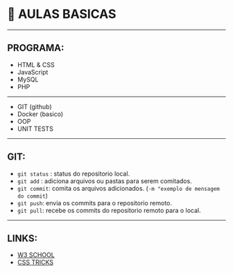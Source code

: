 # :beginner: AULAS BASICAS
---
## PROGRAMA:
- HTML & CSS
- JavaScript
- MySQL
- PHP
---
- GIT (github)
- Docker (basico)
- OOP
- UNIT TESTS
---
## GIT:
 - `git status` : status do repositorio local.
 - `git add` : adiciona arquivos ou pastas para serem comitados.
 - `git commit`: comita os arquivos adicionados. (`-m "exemplo de mensagem do commit`)
 - `git push`: envia os commits para o repositorio remoto.
 - `git pull`: recebe os commits do repositorio remoto para o local.
---
## LINKS:
- [W3 SCHOOL](https://www.w3schools.com/)
- [CSS TRICKS](https://css-tricks.com/)
